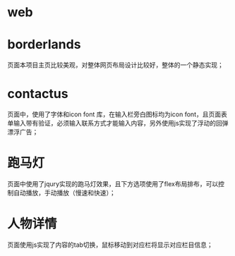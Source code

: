 # web
# borderlands
  页面本项目主页比较美观，对整体网页布局设计比较好，整体的一个静态实现；
# contactus
  页面中，使用了字体和icon font 库，在输入栏旁白图标均为icon font，且页面表单输入带有验证，必须输入联系方式才能输入内容，另外使用js实现了浮动的回弹漂浮广告；
# 跑马灯
  页面中使用了jqury实现的跑马灯效果，且下方选项使用了flex布局排布，可以控制自动播放，手动播放（慢速和快速）；
# 人物详情
  页面使用js实现了内容的tab切换，鼠标移动到对应栏将显示对应栏目信息；
